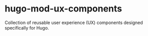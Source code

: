 # hugo-mod-ux-components
Collection of reusable user experience (UX) components designed specifically for Hugo.
